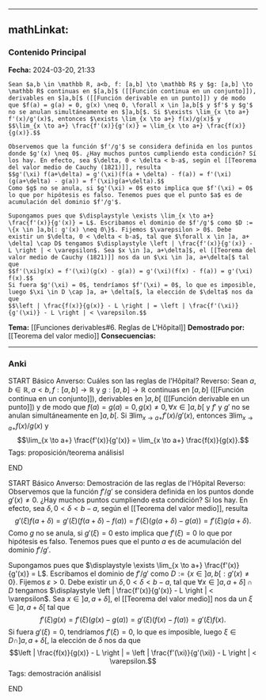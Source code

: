 
---
mathLinkat:
---
### Contenido Principal

**Fecha:** 2024-03-20, 21:33

```ad-theorem
Sean $a,b \in \mathbb R, a<b, f: [a,b] \to \mathbb R$ y $g: [a,b] \to \mathbb R$ continuas en $[a,b]$ ([[Función continua en un conjunto]]), derivables en $]a,b[$ ([[Función derivable en un punto]]) y de modo que $f(a) = g(a) = 0, g(x) \neq 0, \forall x \in ]a,b[$ y $f'$ y $g'$ no se anulan simultáneamente en $]a,b[$. Si $\exists \lim_{x \to a+} f'(x)/g'(x)$, entonces $\exists \lim_{x \to a+} f(x)/g(x)$ y
$$\lim_{x \to a+} \frac{f'(x)}{g'(x)} = \lim_{x \to a+} \frac{f(x)}{g(x)}.$$
```


```ad-proof
Observemos que la función $f'/g'$ se considera definida en los puntos donde $g'(x) \neq 0$. ¿Hay muchos puntos cumpliendo esta condición? Sí los hay. En efecto, sea $\delta, 0 < \delta < b-a$, según el [[Teorema del valor medio de Cauchy (1821)]], resulta
$$g'(\xi) f(a+\delta) = g'(\xi)(f(a + \delta) - f(a)) = f'(\xi)(g(a+\delta) - g(a)) = f'(\xi)g(a+\delta).$$
Como $g$ no se anula, si $g'(\xi) = 0$ esto implica que $f'(\xi) = 0$ lo que por hipótesis es falso. Tenemos pues que el punto $a$ es de acumulación del dominio $f'/g'$.

Supongamos pues que $\displaystyle \exists \lim_{x \to a+} \frac{f'(x)}{g'(x)} = L$. Escribamos el dominio de $f'/g'$ como $D := \{x \in ]a,b[: g'(x) \neq 0\}$. Fijemos $\varepsilon > 0$. Debe existir un $\delta, 0 < \delta < b-a$, tal que $\forall x \in ]a, a+ \delta] \cap D$ tengamos $\displaystyle \left | \frac{f'(x)}{g'(x)} - L \right | < \varepsilon$. Sea $x \in ]a, a+\delta]$, el [[Teorema del valor medio de Cauchy (1821)]] nos da un $\xi \in ]a, a+\delta[$ tal que
$$f'(\xi)g(x) = f'(\xi)(g(x) - g(a)) = g'(\xi)(f(x) - f(a)) = g'(\xi) f(x).$$
Si fuera $g'(\xi) = 0$, tendríamos $f'(\xi) = 0$, lo que es imposible, luego $\xi \in D \cap ]a, a+ \delta[$, la elección de $\delta$ nos da que
$$\left | \frac{f(x)}{g(x)} - L \right | = \left | \frac{f'(\xi)}{g'(\xi)} - L \right | < \varepsilon.$$
```


**Tema:** [[Funciones derivables#6. Reglas de L'Hôpital]]
**Demostrado por:** [[Teorema del valor medio]]
**Consecuencias:**

---
### Anki

START
Básico
Anverso: Cuáles son las reglas de l'Hôpital?
Reverso: Sean $a,b \in \mathbb R, a<b, f: [a,b] \to \mathbb R$ y $g: [a,b] \to \mathbb R$ continuas en $[a,b]$ ([[Función continua en un conjunto]]), derivables en $]a,b[$ ([[Función derivable en un punto]]) y de modo que $f(a) = g(a) = 0, g(x) \neq 0, \forall x \in ]a,b[$ y $f'$ y $g'$ no se anulan simultáneamente en $]a,b[$. Si $\exists \lim_{x \to a+} f'(x)/g'(x)$, entonces $\exists \lim_{x \to a+} f(x)/g(x)$ y
$$\lim_{x \to a+} \frac{f'(x)}{g'(x)} = \lim_{x \to a+} \frac{f(x)}{g(x)}.$$
Tags: proposición/teorema análisisI
<!--ID: 1713093069958-->
END

START
Básico
Anverso: Demostración de las reglas de l'Hôpital
Reverso: Observemos que la función $f'/g'$ se considera definida en los puntos donde $g'(x) \neq 0$. ¿Hay muchos puntos cumpliendo esta condición? Sí los hay. En efecto, sea $\delta, 0 < \delta < b-a$, según el [[Teorema del valor medio]], resulta
$$g'(\xi) f(a+\delta) = g'(\xi)(f(a + \delta) - f(a)) = f'(\xi)(g(a+\delta) - g(a)) = f'(\xi)g(a+\delta).$$
Como $g$ no se anula, si $g'(\xi) = 0$ esto implica que $f'(\xi) = 0$ lo que por hipótesis es falso. Tenemos pues que el punto $a$ es de acumulación del dominio $f'/g'$.

Supongamos pues que $\displaystyle \exists \lim_{x \to a+} \frac{f'(x)}{g'(x)} = L$. Escribamos el dominio de $f'/g'$ como $D := \{x \in ]a,b[: g'(x) \neq 0\}$. Fijemos $\varepsilon > 0$. Debe existir un $\delta, 0 < \delta < b-a$, tal que $\forall x \in ]a, a+ \delta] \cap D$ tengamos $\displaystyle \left | \frac{f'(x)}{g'(x)} - L \right | < \varepsilon$. Sea $x \in ]a, a+\delta]$, el [[Teorema del valor medio]] nos da un $\xi \in ]a, a+\delta[$ tal que
$$f'(\xi)g(x) = f'(\xi)(g(x) - g(a)) = g'(\xi)(f(x) - f(a)) = g'(\xi) f(x).$$
Si fuera $g'(\xi) = 0$, tendríamos $f'(\xi) = 0$, lo que es imposible, luego $\xi \in D \cap ]a, a+ \delta[$, la elección de $\delta$ nos da que
$$\left | \frac{f(x)}{g(x)} - L \right | = \left | \frac{f'(\xi)}{g'(\xi)} - L \right | < \varepsilon.$$
Tags: demostración análisisI
<!--ID: 1713093069964-->
END